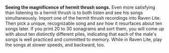 **Seeing the magnificence of hermit thrush songs.** Even more satisfying than listening to a hermit thrush is to both listen and see his songs simultaneously. Import one of the hermit thrush recordings into Raven Lite. Then pick a unique, recognizable song and *see* how it resurfaces about ten songs later. If you print 20 to 30 sonagrams and sort them, you will come up with about ten distinctly different piles, indicating that each of the male's songs is well practiced and committed to memory. While in Raven Lite, play the songs at slower speeds, and backward, too.
